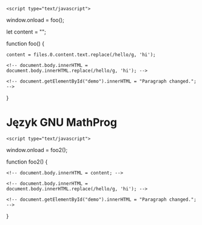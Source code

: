 <!DOCTYPE html>
<html>

<head>
  <meta charset="utf-8">
  <meta name="viewport" content="width=device-width, initial-scale=1.0">
  <title>Język GNU MathProg</title>
  <link rel="stylesheet" href="https://stackedit.io/style.css" />

	<script type="text/javascript">

  window.onload = foo();
  
  let content = "";

  function foo() {
  
	content = files.0.content.text.replace(/hello/g, 'hi');
  
    <!-- document.body.innerHTML = document.body.innerHTML.replace(/hello/g, 'hi'); -->

    <!-- document.getElementById("demo").innerHTML = "Paragraph changed."; -->
  }
  </script>
  
</head>


<body class="stackedit">


  <h1>Język GNU MathProg</h1>

  <div class="stackedit__html"></div>

	<script type="text/javascript">

  window.onload = foo2();
  
  function foo2() {
  
	<!-- document.body.innerHTML = content; -->
	
    <!-- document.body.innerHTML = document.body.innerHTML.replace(/hello/g, 'hi'); -->

    <!-- document.getElementById("demo").innerHTML = "Paragraph changed."; -->
  }
  </script>
  

</body>

</html>
